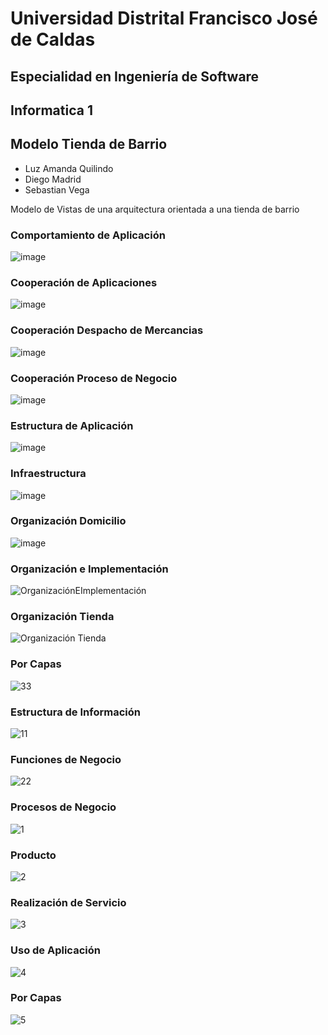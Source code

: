 
# Universidad Distrital Francisco José de Caldas

## Especialidad en Ingeniería de Software

## Informatica 1

## Modelo Tienda de Barrio


- Luz Amanda Quilindo
- Diego Madrid
- Sebastian Vega

Modelo de Vistas de una arquitectura orientada a una tienda de barrio

### Comportamiento de Aplicación
![image](https://user-images.githubusercontent.com/41120463/120081096-538d1080-c081-11eb-9461-b842048b5aac.png)

### Cooperación de Aplicaciones
![image](https://user-images.githubusercontent.com/41120463/120081106-5d167880-c081-11eb-9f03-d5957daf3e4e.png)

### Cooperación Despacho de Mercancias
![image](https://user-images.githubusercontent.com/41120463/120081123-699ad100-c081-11eb-8223-517c7237e56f.png)

### Cooperación Proceso de Negocio
![image](https://user-images.githubusercontent.com/41120463/120081129-73243900-c081-11eb-8dbc-777b13e068d4.png)

### Estructura de Aplicación 
![image](https://user-images.githubusercontent.com/41120463/120081137-79b2b080-c081-11eb-81e3-c90a789d35b3.png)

### Infraestructura
![image](https://user-images.githubusercontent.com/41120463/120081623-2db53b00-c084-11eb-98c4-f19af7a2d3f3.png)

### Organización Domicilio
![image](https://user-images.githubusercontent.com/41120463/120081655-4f162700-c084-11eb-8cd4-c9eb79ee9879.png)

### Organización e Implementación
![OrganizaciónEImplementación](https://user-images.githubusercontent.com/12587275/120081705-897fc400-c084-11eb-9023-a3ab9d3e0b35.png)

### Organización Tienda
![Organización Tienda](https://user-images.githubusercontent.com/12587275/120081734-ac11dd00-c084-11eb-860e-86fff60856cf.png)

### Por Capas
![33](https://user-images.githubusercontent.com/71359745/120084433-b092c180-c095-11eb-94ee-fb38e53f536b.png)

### Estructura de Información
![11](https://user-images.githubusercontent.com/71359745/120081588-0cece580-c084-11eb-92a3-181c094d3dea.png)

### Funciones de Negocio
![22](https://user-images.githubusercontent.com/71359745/120081589-0cece580-c084-11eb-95da-bbaa7c994e9e.png)

### Procesos de Negocio
![1](https://user-images.githubusercontent.com/71359745/120081357-e8dcd480-c082-11eb-8b2b-cf1bc4837ef0.png)

### Producto
![2](https://user-images.githubusercontent.com/71359745/120081358-e9756b00-c082-11eb-9e5d-aafe58a964e0.png)

### Realización de Servicio
![3](https://user-images.githubusercontent.com/71359745/120081359-e9756b00-c082-11eb-9a8e-be9d99c503f9.png)

### Uso de Aplicación
![4](https://user-images.githubusercontent.com/71359745/120081361-ea0e0180-c082-11eb-9259-71e2b790aa80.png)

### Por Capas
![5](https://user-images.githubusercontent.com/71359745/120081363-ea0e0180-c082-11eb-8d0b-5779b4116600.png)
